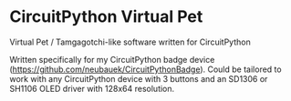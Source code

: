 # CircuitPython Virtual Pet
 Virtual Pet / Tamgagotchi-like software written for CircuitPython

Written specifically for my CircuitPython badge device (https://github.com/neubauek/CircuitPythonBadge). Could be tailored to work with any CircuitPython device with 3 buttons and an SD1306 or SH1106 OLED driver with 128x64 resolution.